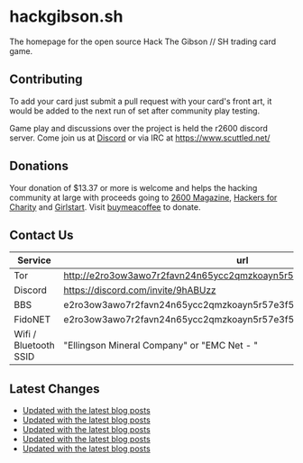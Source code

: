 # hackgibson.sh
The homepage for the open source Hack The Gibson // SH trading card game.


## Contributing

To add your card just submit a pull request with your card's front art, it would be added to the next run of set after community play testing.

Game play and discussions over the project is held the r2600 discord server. Come join us at [Discord](https://discord.com/invite/9hABUzz) or via IRC at https://www.scuttled.net/


## Donations

Your donation of $13.37 or more is welcome and helps the hacking community at large with proceeds going to [2600 Magazine](https://2600.com/), [Hackers for Charity](https://hackersforcharity.org) and [Girlstart](https://girlstart.org).  Visit [buymeacoffee](https://www.buymeacoffee.com/hackgibson.sh) to donate.


## Contact Us

Service | url
-|-
Tor | http://e2ro3ow3awo7r2favn24n65ycc2qmzkoayn5r57e3f56nvjwdcgg32ad.onion
Discord | https://discord.com/invite/9hABUzz
BBS | e2ro3ow3awo7r2favn24n65ycc2qmzkoayn5r57e3f56nvjwdcgg32ad.onion:23
FidoNET | e2ro3ow3awo7r2favn24n65ycc2qmzkoayn5r57e3f56nvjwdcgg32ad.onion:24554
Wifi / Bluetooth SSID | "Ellingson Mineral Company" or "EMC Net - <fidonet address>"

## Latest Changes
<!-- BLOG-POST-LIST:START -->
- [Updated with the latest blog posts](https://github.com/DFW2600/hackgibson.sh/commit/0da177809b745a4db29563d9ecc24bf4a2d0d8ee)
- [Updated with the latest blog posts](https://github.com/DFW2600/hackgibson.sh/commit/4a51e44662bb750bd2ee21aaf5ab618042570c3f)
- [Updated with the latest blog posts](https://github.com/DFW2600/hackgibson.sh/commit/9d52d8edd933303604dcf494c63bd21f8bbf76c4)
- [Updated with the latest blog posts](https://github.com/DFW2600/hackgibson.sh/commit/53749ccca727cfec8a064c4fca0641d97c611669)
- [Updated with the latest blog posts](https://github.com/DFW2600/hackgibson.sh/commit/888ffd3e03b71c7f5b3291a9464fdf3465530153)
<!-- BLOG-POST-LIST:END -->
